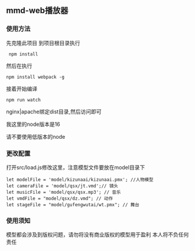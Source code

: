 ##  mmd-web播放器

### 使用方法

先克隆此项目 到项目根目录执行

```
 npm install
```

 然后在执行

```
npm install webpack -g
```

接着开始编译

```
npm run watch
```

nginx|apache绑定dist目录,然后访问即可

我这里的node版本是16

请不要使用低版本的node

### 更改配置
打开src/load.js修改这里，注意模型文件要放在model目录下
```
let modelFile = 'model/kizunaai/kizunaai.pmx'; //人物模型
let cameraFile = 'model/qsx/jt.vmd';// 镜头
let musicFile = 'model/qsx/qsx.mp3'; // 音乐
let vmdFile = "model/qsx/dz.vmd"; // 动作
let stageFile = "model/gufengwutai/wt.pmx"; // 舞台
```
### 使用须知
模型都会涉及到版权问题，请勿将没有商业版权的模型用于盈利
本人将不负任何责任